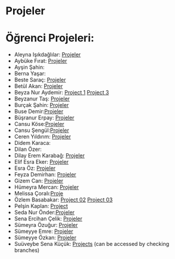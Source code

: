 # Projeler


# <a name="x"></a> Öğrenci Projeleri:



- Aleyna Işıkdağlılar: [Projeler](https://github.com/aleynaisikdaglilar/AD2-Bootcamp-Progress/tree/main/Projeler)
- Aybüke Fırat: [Projeler](https://github.com/aybukefirat/UpSchool-Android-Bootcamp/tree/main/Projects)
- Ayşin Şahin:
- Berna Yaşar:
- Beste Saraç: [Projeler](https://github.com/bestesarac/UPSchoolProjects/tree/master/project1)
- Betül Akan: [Projeler](https://github.com/betulakan/UpSchool-Projects/tree/main/Projects)
- Beyza Nur Aydemir: [Project 1](https://github.com/beyzaaydemir/BootCamp3_Layout_Design) [Project 3](https://github.com/beyzaaydemir/BootCamp3_Layout_Design)
- Beyzanur Taş: [Projeler](https://github.com/beyzanurtas/UpSchool-Bootcamp-Progress/tree/main/Projects)
- Burçak Şahin:  [Projeler](https://github.com/burcaksahn/upschool-projects/tree/master) 
- Buse Demir:[Projeler](https://github.com/busenmir/Upschool-AD-Bootcamp/tree/main/Projeler)
- Büşranur Erpay: [Projeler](https://github.com/busranur-erpay/Upschool-Progress/tree/main/Projeler) 
- Cansu Köse:[Projeler](https://github.com/Cansu-Kose/AD2-BootcampProgress/tree/main/Projeler)
- Cansu Şengül:[Projeler](https://github.com/CansuSengul/Upschool-Progress/tree/main/Projects)
- Ceren Yıldırım: [Projeler](https://github.com/NCerenyildirim/AD2-BootcampProgress/tree/main/Proje)
- Didem Karaca:
- Dilan Özer:
- Dilay Erem Karabağ: [Projeler](https://github.com/dilayerem/Upschool-Progress/tree/main/Projects)
- Elif Esra Eker: [Projeler](https://github.com/eelifesraa/UpSchoolAndroidBootcamp)
- Esra Öz: [Projeler](https://github.com/yesraoz/AD-2-Bootcamp-Progress/blob/main/Projeler)
- Feyza Demirhan: [Projeler](https://github.com/feyzademirhan/UpSchool-Bootcamp-Progress/tree/main/Projeler)
- Gizem Can: [Projeler](https://github.com/gizemcann/UpSchool-AD-Bootcamp/tree/main/Projeler)
- Hümeyra Mercan: [Projeler](https://github.com/humeyramercan/Layout-Exercise-Project)
- Melissa Çoralı:[Proje](https://github.com/melissacorali/UpSchool-Progress/tree/main/Project/LayoutExercise)
- Özlem Basabakar: [Project 02](https://github.com/ozlembasabakar/AndroidTweenAnimationSample) [Project 03](https://github.com/ozlembasabakar/LayoutProject)
- Pelşin Kaplan: [Project](https://github.com/pelsinkaplan/Upschool-Progress/tree/main/Projects)
- Seda Nur Önder:[Projeler](https://github.com/SedaNur35/Projects/blob/main/README.md)
- Sena Ercihan Çelik: [Projeler](https://github.com/senaecelik/UpSchool-Progress/tree/main/Projeler)
- Sümeyra Özuğur: [Projeler](https://github.com/123Sumeyra/UpSchool-Android-Bootcamp/tree/main/Projects)
- Sümeyye Emre: [Projeler](https://github.com/smyy22/Layout-Projects)
- Sümeyye Özkan: [Projeler](https://github.com/SumeyyeOzkan/UpSchool-Android-Bootcmp-Progress/tree/master/Projeler)
- Suüveybe Sena Küçük: [Projects](https://github.com/suveybesena/UpschoolProjects/tree/master) (can be accessed by checking branches)
